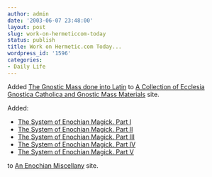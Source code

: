 ```yaml
---
author: admin
date: '2003-06-07 23:48:00'
layout: post
slug: work-on-hermeticcom-today
status: publish
title: Work on Hermetic.com Today...
wordpress_id: '1596'
categories:
- Daily Life
---
```

<p>Added <a href="http://www.hermetic.com/egc/xv_latin.html">The Gnostic Mass done into Latin</a> to <a href="http://www.hermetic.com/egc/index.html">A Collection of Ecclesia Gnostica Catholica and Gnostic Mass Materials</a> site.</p>
<p>Added: </p>
<ul>
	<li><a href="http://www.hermetic.com/enochia/system_enochian_magick_1.html">The System of Enochian 
	Magick. Part I</a></li>
	<li><a href="http://www.hermetic.com/enochia/system_enochian_magick_2.html">The System of Enochian Magick. Part II</a></li>
	<li><a href="http://www.hermetic.com/enochia/system_enochian_magick_3.html">The System of Enochian Magick. Part III</a></li>
	<li><a href="http://www.hermetic.com/enochia/system_enochian_magick_4.html">The System of Enochian Magick. Part IV</a></li>
	<li><a href="http://www.hermetic.com/enochia/system_enochian_magick_5.html">The System of Enochian Magick. Part V</a></li></ul>
<p>to <a href="http://www.hermetic.com/enochia/index.html">An Enochian Miscellany</a> site.
